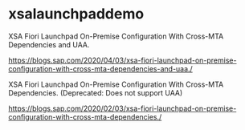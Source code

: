 # xsalaunchpaddemo

XSA Fiori Launchpad On-Premise Configuration With Cross-MTA Dependencies and UAA.

https://blogs.sap.com/2020/04/03/xsa-fiori-launchpad-on-premise-configuration-with-cross-mta-dependencies-and-uaa./



XSA Fiori Launchpad On-Premise Configuration With Cross-MTA Dependencies. (Deprecated: Does not support UAA)

https://blogs.sap.com/2020/02/03/xsa-fiori-launchpad-on-premise-configuration-with-cross-mta-dependencies./
